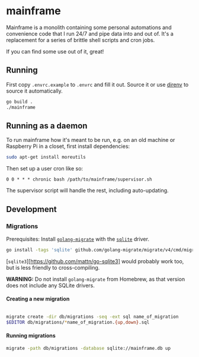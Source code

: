 # mainframe

Mainframe is a monolith containing some personal automations and convenience
code that I run 24/7 and pipe data into and out of. It's a replacement for a
series of brittle shell scripts and cron jobs.

If you can find some use out of it, great!

## Running

First copy `.envrc.example` to `.envrc` and fill it out. Source it or use [direnv](https://github.com/direnv/direnv) to source it automatically.

```sh
go build .
./mainframe
```

## Running as a daemon

To run mainframe how it's meant to be run, e.g. on an old machine or Raspberry
Pi in a closet, first install dependencies:

```sh
sudo apt-get install moreutils
```

Then set up a user cron like so:

```cron
0 0 * * * chronic bash /path/to/mainframe/supervisor.sh
```

The supervisor script will handle the rest, including auto-updating.

## Development

### Migrations

Prerequisites: Install
[`golang-migrate`](https://github.com/golang-migrate/migrate) with the
[`sqlite`](https://modernc.org/sqlite) driver.

```sh
go install -tags 'sqlite' github.com/golang-migrate/migrate/v4/cmd/migrate@latest
```

[`sqlite3`][https://github.com/mattn/go-sqlite3] would probably work too, but is
less friendly to cross-compiling.

**WARNING:** Do not install `golang-migrate` from Homebrew, as that version does
not include any SQLite drivers.

#### Creating a new migration

```sh

migrate create -dir db/migrations -seq -ext sql name_of_migration
$EDITOR db/migrations/*name_of_migration.{up,down}.sql
```

#### Running migrations

```sh
migrate -path db/migrations -database sqlite://mainframe.db up
```
